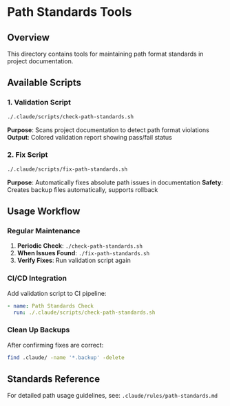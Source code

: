 # Path Standards Tools

## Overview
This directory contains tools for maintaining path format standards in project documentation.

## Available Scripts

### 1. Validation Script
```bash
./.claude/scripts/check-path-standards.sh
```
**Purpose**: Scans project documentation to detect path format violations
**Output**: Colored validation report showing pass/fail status

### 2. Fix Script  
```bash
./.claude/scripts/fix-path-standards.sh
```
**Purpose**: Automatically fixes absolute path issues in documentation
**Safety**: Creates backup files automatically, supports rollback

## Usage Workflow

### Regular Maintenance
1. **Periodic Check**: `./check-path-standards.sh`
2. **When Issues Found**: `./fix-path-standards.sh`  
3. **Verify Fixes**: Run validation script again

### CI/CD Integration
Add validation script to CI pipeline:
```yaml
- name: Path Standards Check
  run: ./.claude/scripts/check-path-standards.sh
```

### Clean Up Backups
After confirming fixes are correct:
```bash
find .claude/ -name '*.backup' -delete
```

## Standards Reference
For detailed path usage guidelines, see: `.claude/rules/path-standards.md`